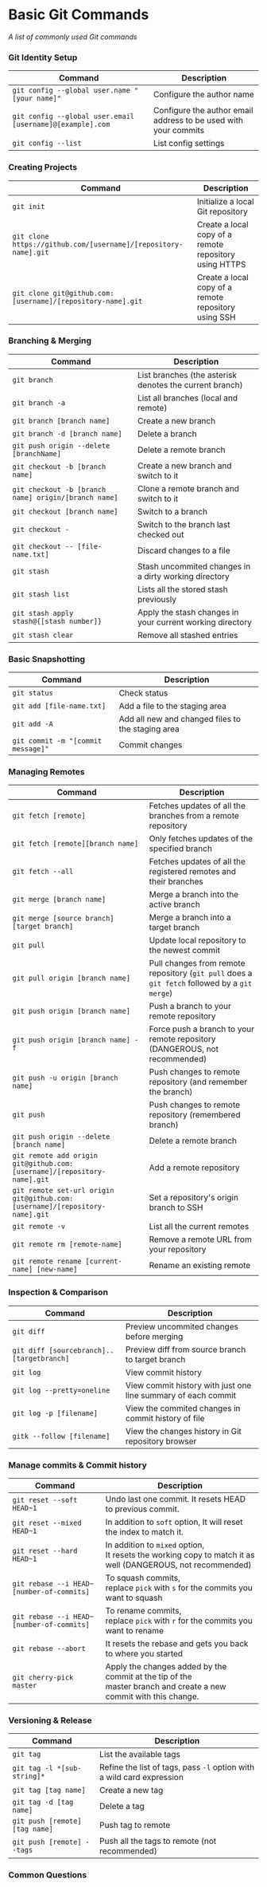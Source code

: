 # Basic Git Commands

_A list of commonly used Git commands_


### Git Identity Setup

| Command | Description |
| ------- | ----------- |
| `git config --global user.name "[your name]"` | Configure the author name |
| `git config --global user.email [username]@[example].com` | Configure the author email address to be used with your commits |
| `git config --list` | List config settings |

### Creating Projects

| Command | Description |
| ------- | ----------- |
| `git init` | Initialize a local Git repository |
| `git clone https://github.com/[username]/[repository-name].git` | Create a local copy of a remote repository using HTTPS |
| `git clone git@github.com:[username]/[repository-name].git` | Create a local copy of a remote repository using SSH |

### Branching & Merging

| Command | Description |
| ------- | ----------- |
| `git branch` | List branches (the asterisk denotes the current branch) |
| `git branch -a` | List all branches (local and remote) |
| `git branch [branch name]` | Create a new branch |
| `git branch -d [branch name]` | Delete a branch |
| `git push origin --delete [branchName]` | Delete a remote branch |
| `git checkout -b [branch name]` | Create a new branch and switch to it |
| `git checkout -b [branch name] origin/[branch name]` | Clone a remote branch and switch to it |
| `git checkout [branch name]` | Switch to a branch |
| `git checkout -` | Switch to the branch last checked out |
| `git checkout -- [file-name.txt]` | Discard changes to a file |
| `git stash` | Stash uncommited changes in a dirty working directory |
| `git stash list` | Lists all the stored stash previously |
| `git stash apply stash@{[stash number]}` | Apply the stash changes in your current working directory |
| `git stash clear` | Remove all stashed entries |

### Basic Snapshotting

| Command | Description |
| ------- | ----------- |
| `git status` | Check status |
| `git add [file-name.txt]` | Add a file to the staging area |
| `git add -A` | Add all new and changed files to the staging area |
| `git commit -m "[commit message]"` | Commit changes |

### Managing Remotes

| Command | Description |
| ------- | ----------- |
| `git fetch [remote]` | Fetches updates of all the branches from a remote repository |
| `git fetch [remote][branch name]` | Only fetches updates of the specified branch |
| `git fetch --all` | Fetches updates of all the registered remotes and their branches |
| `git merge [branch name]` | Merge a branch into the active branch |
| `git merge [source branch] [target branch]` | Merge a branch into a target branch |
| `git pull` | Update local repository to the newest commit |
| `git pull origin [branch name]` | Pull changes from remote repository (`git pull` does a `git fetch` followed by a `git merge`) |
| `git push origin [branch name]` | Push a branch to your remote repository |
| `git push origin [branch name] -f` | Force push a branch to your remote repository (DANGEROUS, not recommended) |
| `git push -u origin [branch name]` | Push changes to remote repository (and remember the branch) |
| `git push` | Push changes to remote repository (remembered branch) |
| `git push origin --delete [branch name]` | Delete a remote branch |
| `git remote add origin git@github.com:[username]/[repository-name].git` | Add a remote repository |
| `git remote set-url origin git@github.com:[username]/[repository-name].git` | Set a repository's origin branch to SSH |
| `git remote -v` | List all the current remotes |
| `git remote rm [remote-name]` | Remove a remote URL from your repository |
| `git remote rename [current-name] [new-name]` | Rename an existing remote |

### Inspection & Comparison

| Command | Description |
| ------- | ----------- |
| `git diff` | Preview uncommited changes before merging |
| `git diff [sourcebranch]..[targetbranch]` | Preview diff from source branch to target branch |
| `git log` | View commit history |
| `git log --pretty=oneline` | View commit history with just one line summary of each commit |
| `git log -p [filename]` | View the commited changes in commit history of file |
| `gitk --follow [filename]` | View the changes history in Git repository browser |

### Manage commits & Commit history

| Command | Description |
| ------- | ----------- |
| `git reset --soft HEAD~1` | Undo last one commit. It resets HEAD to previous commit. |
| `git reset --mixed HEAD~1` | In addition to `soft` option, It will reset the index to match it. |
| `git reset --hard HEAD~1` | In addition to `mixed` option, <br />It resets the working copy to match it as well (DANGEROUS, not recommended) |
| `git rebase --i HEAD~[number-of-commits]` | To squash commits, <br />replace `pick` with `s` for the commits you want to squash |
| `git rebase --i HEAD~[number-of-commits]` | To rename commits, <br />replace `pick` with `r` for the commits you want to rename |
| `git rebase --abort` | It resets the rebase and gets you back to where you started |
| `git cherry-pick master` | Apply the changes added by the commit at the tip of the <br />master branch and create a new commit with this change. |

### Versioning & Release

| Command | Description |
| ------- | ----------- |
| `git tag` | List the available tags |
| `git tag -l *[sub-string]*` | Refine the list of tags, pass `-l` option with a wild card expression |
| `git tag [tag name]` | Create a new tag |
| `git tag -d [tag name]` | Delete a tag |
| `git push [remote] [tag name]` | Push tag to remote |
| `git push [remote] --tags` | Push all the tags to remote (not recommended) |

### Common Questions
